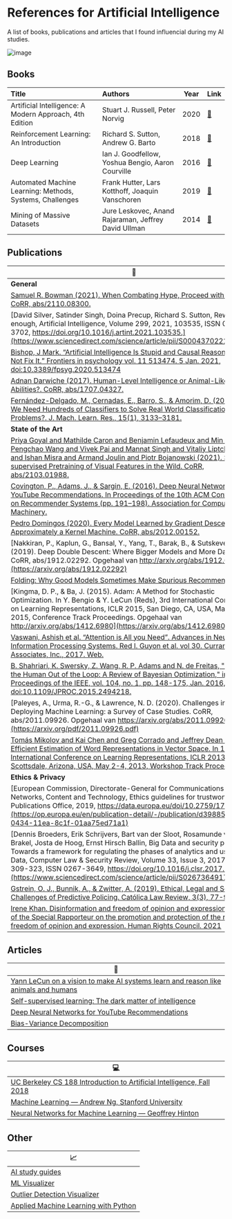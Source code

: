 # References for Artificial Intelligence
A list of books, publications and articles that I found influencial during my AI studies.

![image](https://user-images.githubusercontent.com/8168416/157867347-cea81f28-4733-454e-b1c6-4db35ad6de7c.png)

## Books
|Title|Authors|Year|Link|
|:-------------|:-------------|-------------|-------------|
|Artificial Intelligence: A Modern Approach, 4th Edition|Stuart J. Russell, Peter Norvig|2020|[:link:](https://www.pearson.com/us/higher-education/program/Russell-Artificial-Intelligence-A-Modern-Approach-4th-Edition/PGM1263338.html)|
|Reinforcement Learning: An Introduction|Richard S. Sutton, Andrew G. Barto|2018|[:link:](https://dl.acm.org/doi/10.5555/3312046)|
|Deep Learning|Ian J. Goodfellow, Yoshua Bengio, Aaron Courville|2016|[:link:](https://www.deeplearningbook.org/)|
|Automated Machine Learning: Methods, Systems, Challenges|Frank Hutter, Lars Kotthoff, Joaquin Vanschoren|2019|[:link:](https://link.springer.com/book/10.1007/978-3-030-05318-5)|
|Mining of Massive Datasets|Jure Leskovec, Anand Rajaraman, Jeffrey David Ullman|2014|[:link:](http://www.mmds.org/)|

## Publications
|:page_with_curl:|
| ------------- |
| **General** |
|[Samuel R. Bowman (2021). When Combating Hype, Proceed with Caution. CoRR, abs/2110.08300.](https://arxiv.org/abs/2110.08300)|
|[David Silver, Satinder Singh, Doina Precup, Richard S. Sutton, Reward is enough, Artificial Intelligence, Volume 299, 2021, 103535, ISSN 0004-3702, https://doi.org/10.1016/j.artint.2021.103535.](https://www.sciencedirect.com/science/article/pii/S0004370221000862)|
|[Bishop, J Mark. “Artificial Intelligence Is Stupid and Causal Reasoning Will Not Fix It.” Frontiers in psychology vol. 11 513474. 5 Jan. 2021, doi:10.3389/fpsyg.2020.513474](https://www.ncbi.nlm.nih.gov/pmc/articles/PMC7874145/)|
|[Adnan Darwiche (2017). Human-Level Intelligence or Animal-Like Abilities?. CoRR, abs/1707.04327.](https://arxiv.org/abs/1707.04327)|
|[Fernández-Delgado, M., Cernadas, E., Barro, S., & Amorim, D. (2014). Do We Need Hundreds of Classifiers to Solve Real World Classification Problems?. J. Mach. Learn. Res., 15(1), 3133–3181.](https://jmlr.org/papers/volume15/delgado14a/delgado14a.pdf)|
|**State of the Art**|
|[Priya Goyal and Mathilde Caron and Benjamin Lefaudeux and Min Xu and Pengchao Wang and Vivek Pai and Mannat Singh and Vitaliy Liptchinsky and Ishan Misra and Armand Joulin and Piotr Bojanowski (2021). Self-supervised Pretraining of Visual Features in the Wild. CoRR, abs/2103.01988.](https://arxiv.org/pdf/2103.01988.pdf?fbclid=IwAR2pqhYda6MV9r2b3Afx_0eKUiZhX-Es6Pa_FbLOqH8fglQzO2kY3yKxZE8)|
|[Covington, P., Adams, J., & Sargin, E. (2016). Deep Neural Networks for YouTube Recommendations. In Proceedings of the 10th ACM Conference on Recommender Systems (pp. 191–198). Association for Computing Machinery.](https://storage.googleapis.com/pub-tools-public-publication-data/pdf/45530.pdf)|
|[Pedro Domingos (2020). Every Model Learned by Gradient Descent Is Approximately a Kernel Machine. CoRR, abs/2012.00152.](https://arxiv.org/abs/2012.00152)|
|[Nakkiran, P., Kaplun, G., Bansal, Y., Yang, T., Barak, B., & Sutskever, I. (2019). Deep Double Descent: Where Bigger Models and More Data Hurt. CoRR, abs/1912.02292. Opgehaal van http://arxiv.org/abs/1912.02292](https://arxiv.org/abs/1912.02292)|
|[Folding: Why Good Models Sometimes Make Spurious Recommendations](https://dl.acm.org/doi/pdf/10.1145/3109859.3109911)|
|[Kingma, D. P., & Ba, J. (2015). Adam: A Method for Stochastic Optimization. In Y. Bengio & Y. LeCun (Reds), 3rd International Conference on Learning Representations, ICLR 2015, San Diego, CA, USA, May 7-9, 2015, Conference Track Proceedings. Opgehaal van http://arxiv.org/abs/1412.6980](https://arxiv.org/abs/1412.6980)|
|[Vaswani, Ashish et al. “Attention is All you Need”. Advances in Neural Information Processing Systems. Red I. Guyon et al. vol 30. Curran Associates, Inc., 2017. Web.](https://arxiv.org/abs/1706.03762)|
|[B. Shahriari, K. Swersky, Z. Wang, R. P. Adams and N. de Freitas, "Taking the Human Out of the Loop: A Review of Bayesian Optimization," in Proceedings of the IEEE, vol. 104, no. 1, pp. 148-175, Jan. 2016, doi:10.1109/JPROC.2015.2494218.](https://ieeexplore.ieee.org/document/7352306)|
|[Paleyes, A., Urma, R.-G., & Lawrence, N. D. (2020). Challenges in Deploying Machine Learning: a Survey of Case Studies. CoRR, abs/2011.09926. Opgehaal van https://arxiv.org/abs/2011.09926](https://arxiv.org/pdf/2011.09926.pdf)|
|[Tomás Mikolov and Kai Chen and Greg Corrado and Jeffrey Dean (2013). Efficient Estimation of Word Representations in Vector Space. In 1st International Conference on Learning Representations, ICLR 2013, Scottsdale, Arizona, USA, May 2-4, 2013, Workshop Track Proceedings.](https://arxiv.org/pdf/1301.3781.pdf)|
|**Ethics & Privacy**|
|[European Commission, Directorate-General for Communications Networks, Content and Technology, Ethics guidelines for trustworthy AI, Publications Office, 2019, https://data.europa.eu/doi/10.2759/177365](https://op.europa.eu/en/publication-detail/-/publication/d3988569-0434-11ea-8c1f-01aa75ed71a1)|
|[Dennis Broeders, Erik Schrijvers, Bart van der Sloot, Rosamunde van Brakel, Josta de Hoog, Ernst Hirsch Ballin, Big Data and security policies: Towards a framework for regulating the phases of analytics and use of Big Data, Computer Law & Security Review, Volume 33, Issue 3, 2017, Pages 309-323, ISSN 0267-3649, https://doi.org/10.1016/j.clsr.2017.03.002.](https://www.sciencedirect.com/science/article/pii/S0267364917300675)|
|[Gstrein, O. J., Bunnik, A., & Zwitter, A. (2019). Ethical, Legal and Social Challenges of Predictive Policing. Católica Law Review, 3(3), 77-98.](https://research.rug.nl/en/publications/ethical-legal-and-social-challenges-of-predictive-policing)|
|[Irene Khan. Disinformation and freedom of opinion and expression. Report of the Special Rapporteur on the promotion and protection of the right to freedom of opinion and expression. Human Rights Council. 2021](https://www.ohchr.org/EN/Issues/FreedomOpinion/Pages/Report-on-disinformation.aspx)|

## Articles
|:memo:|
| ------------- |
|[Yann LeCun on a vision to make AI systems learn and reason like animals and humans](https://ai.facebook.com/blog/yann-lecun-advances-in-ai-research?utm_source=linkedin&utm_medium=organic_social&utm_campaign=itl&utm_content=day-of)|
|[Self-supervised learning: The dark matter of intelligence](https://ai.facebook.com/blog/self-supervised-learning-the-dark-matter-of-intelligence/)|
|[Deep Neural Networks for YouTube Recommendations](https://research.google/pubs/pub45530/)|
|[Bias-Variance Decomposition](http://rasbt.github.io/mlxtend/user_guide/evaluate/bias_variance_decomp/#api)|

## Courses
|:computer:|
| ------------- |
|[UC Berkeley CS 188 Introduction to Artificial Intelligence, Fall 2018](https://www.youtube.com/playlist?list=PLsOUugYMBBJENfZ3XAToMsg44W7LeUVhF)|
|[Machine Learning — Andrew Ng, Stanford University](https://youtube.com/playlist?list=PLLssT5z_DsK-h9vYZkQkYNWcItqhlRJLN)|
|[Neural Networks for Machine Learning — Geoffrey Hinton](https://youtube.com/playlist?list=PLoRl3Ht4JOcdU872GhiYWf6jwrk_SNhz9)|

## Other
|:chart_with_upwards_trend:|
| ------------- |
|[AI study guides](https://stanford.edu/~shervine/teaching/cs-229/)|
|[ML Visualizer](https://ml-visualizer.herokuapp.com/)|
|[Outlier Detection Visualizer](http://projects.rajivshah.com/shiny/outlier/)|
|[Applied Machine Learning with Python](https://amueller.github.io/aml/index.html#)|
